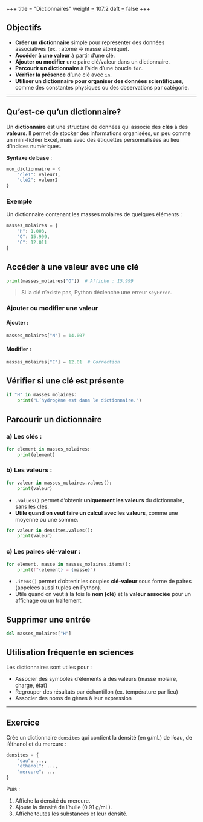 +++
title = "Dictionnaires"
weight = 107.2
daft = false
+++

## Objectifs

* **Créer un dictionnaire** simple pour représenter des données associatives (ex. : atome → masse atomique).
* **Accéder à une valeur** à partir d’une clé.
* **Ajouter ou modifier** une paire clé/valeur dans un dictionnaire.
* **Parcourir un dictionnaire** à l’aide d’une boucle `for`.
* **Vérifier la présence** d’une clé avec `in`.
* **Utiliser un dictionnaire pour organiser des données scientifiques**, comme des constantes physiques ou des observations par catégorie.

---

## Qu’est-ce qu’un dictionnaire?

Un **dictionnaire** est une structure de données qui associe des **clés** à des **valeurs**.
Il permet de stocker des informations organisées, un peu comme un mini-fichier Excel, mais avec des étiquettes personnalisées au lieu d’indices numériques.

**Syntaxe de base** :

```python
mon_dictionnaire = {
    "clé1": valeur1,
    "clé2": valeur2
}
```

### Exemple

Un dictionnaire contenant les masses molaires de quelques éléments :

```python
masses_molaires = {
    "H": 1.008,
    "O": 15.999,
    "C": 12.011
}
```

## Accéder à une valeur avec une clé

```python
print(masses_molaires["O"])  # Affiche : 15.999
```

> Si la clé n’existe pas, Python déclenche une erreur `KeyError`.

### Ajouter ou modifier une valeur

#### Ajouter :

```python
masses_molaires["N"] = 14.007
```

#### Modifier :

```python
masses_molaires["C"] = 12.01  # Correction
```

## Vérifier si une clé est présente

```python
if "H" in masses_molaires:
    print("L’hydrogène est dans le dictionnaire.")
```

## Parcourir un dictionnaire

### a) Les clés :

```python
for element in masses_molaires:
    print(element)
```

### b) Les valeurs :

```python
for valeur in masses_molaires.values():
    print(valeur)
```

* `.values()` permet d’obtenir **uniquement les valeurs** du dictionnaire, sans les clés.
* **Utile quand on veut faire un calcul avec les valeurs**, comme une moyenne ou une somme.

```python
for valeur in densites.values():
    print(valeur)
```


### c) Les paires clé-valeur :

```python
for element, masse in masses_molaires.items():
    print(f"{element} → {masse}")
```

* `.items()` permet d’obtenir les couples **clé-valeur** sous forme de paires (appelées aussi tuples en Python).
* Utile quand on veut à la fois le **nom (clé)** et la **valeur associée** pour un affichage ou un traitement.

## Supprimer une entrée

```python
del masses_molaires["H"]
```

## Utilisation fréquente en sciences

Les dictionnaires sont utiles pour :

* Associer des symboles d’éléments à des valeurs (masse molaire, charge, état)
* Regrouper des résultats par échantillon (ex. température par lieu)
* Associer des noms de gènes à leur expression

---

## Exercice

Crée un dictionnaire `densites` qui contient la densité (en g/mL) de l’eau, de l’éthanol et du mercure :

```python
densites = {
    "eau": ...,
    "éthanol": ...,
    "mercure": ...
}
```

Puis :

1. Affiche la densité du mercure.
2. Ajoute la densité de l’huile (0.91 g/mL).
3. Affiche toutes les substances et leur densité.




